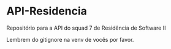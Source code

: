 # API-Residencia
Repositório para a API do squad 7 de Residência de Software II

Lembrem do gitignore na venv de vocês por favor.

